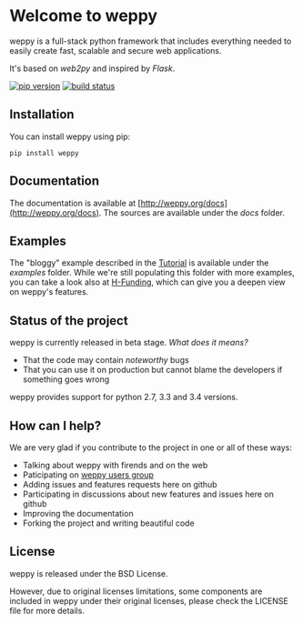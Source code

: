 # Welcome to weppy

weppy is a full-stack python framework that includes everything needed to easily create fast, scalable and secure web applications.

It's based on *web2py* and inspired by *Flask*.

[![pip version](https://img.shields.io/pypi/v/weppy.svg?style=flat)](https://pypi.python.org/pypi/weppy) 
[![build status](https://img.shields.io/travis/gi0baro/weppy.svg?style=flat)](https://travis-ci.org/gi0baro/weppy)

## Installation

You can install weppy using pip:

    pip install weppy

## Documentation

The documentation is available at [http://weppy.org/docs](http://weppy.org/docs). The sources are available under the *docs* folder.

## Examples

The "bloggy" example described in the [Tutorial](http://weppy.org/docs/latest/tutorial) is available under the *examples* folder. While we're still populating this folder with more examples, you can take a look also at [H-Funding](https://github.com/gi0baro/h-funding), which can give you a deepen view on weppy's features.

## Status of the project

weppy is currently released in beta stage.
*What does it means?*

* That the code may contain *noteworthy* bugs
* That you can use it on production but cannot blame the developers if something goes wrong

weppy provides support for python 2.7, 3.3 and 3.4 versions.

## How can I help?

We are very glad if you contribute to the project in one or all of these ways:

* Talking about weppy with firends and on the web
* Paticipating on [weppy users group](https://groups.google.com/forum/#!forum/weppy-talk)
* Adding issues and features requests here on github
* Participating in discussions about new features and issues here on github
* Improving the documentation
* Forking the project and writing beautiful code

## License

weppy is released under the BSD License.

However, due to original licenses limitations, some components are included in weppy under their original licenses, please check the LICENSE file for more details.
